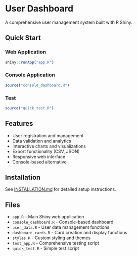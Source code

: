 # User Dashboard

A comprehensive user management system built with R Shiny.

## Quick Start

### Web Application
```r
shiny::runApp("app.R")
```

### Console Application
```r
source("console_dashboard.R")
```

### Test
```r
source("quick_test.R")
```

## Features

- User registration and management
- Data validation and analytics
- Interactive charts and visualizations
- Export functionality (CSV, JSON)
- Responsive web interface
- Console-based alternative

## Installation

See [INSTALLATION.md](INSTALLATION.md) for detailed setup instructions.

## Files

- `app.R` - Main Shiny web application
- `console_dashboard.R` - Console-based dashboard
- `user_data.R` - User data management functions
- `dashboard_cards.R` - Card creation and display functions
- `styles.R` - Custom styling and themes
- `test_app.R` - Comprehensive testing script
- `quick_test.R` - Simple test script
